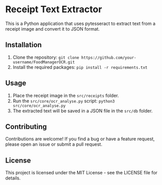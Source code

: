 # Receipt Text Extractor

This is a Python application that uses pytesseract to extract text from a receipt image and convert it to JSON format.

## Installation

1. Clone the repository: `git clone https://github.com/your-username/FoodManagerOCR.git`
2. Install the required packages: `pip install -r requirements.txt`

## Usage

1. Place the receipt image in the `src/receipts` folder.
2. Run the `src/core/ocr_analyse.py` script: `python3 src/core/ocr_analyse.py`
3. The extracted text will be saved in a JSON file in the `src/db` folder.

## Contributing

Contributions are welcome! If you find a bug or have a feature request, please open an issue or submit a pull request.

## License

This project is licensed under the MIT License - see the LICENSE file for details.
